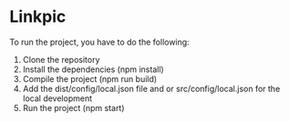 # Linkpic

To run the project, you have to do the following:
1. Clone the repository
2. Install the dependencies (npm install)
3. Compile the project (npm run build)
4. Add the dist/config/local.json file and or src/config/local.json for the local development
5. Run the project (npm start)

